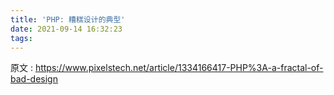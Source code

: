 ```yaml
---
title: 'PHP: 糟糕设计的典型'
date: 2021-09-14 16:32:23
tags:
---
```


原文 : https://www.pixelstech.net/article/1334166417-PHP%3A-a-fractal-of-bad-design
